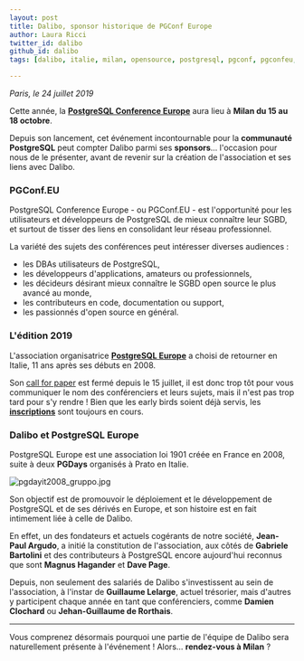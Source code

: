 ```yaml
---
layout: post
title: Dalibo, sponsor historique de PGConf Europe
author: Laura Ricci
twitter_id: dalibo
github_id: dalibo
tags: [dalibo, italie, milan, opensource, postgresql, pgconf, pgconfeu, dalibo, conférences, europe, sponsor, communauté]

---
```


*Paris, le 24 juillet 2019*

Cette année, la [**PostgreSQL Conference Europe**](https://2019.pgconf.eu/) aura lieu à **Milan du 15 au 18 octobre**.

Depuis son lancement, cet événement incontournable pour la **communauté PostgreSQL** peut compter Dalibo parmi ses **sponsors**... l'occasion pour nous de le présenter, avant de revenir sur la création de l'association et ses liens avec Dalibo.

 
<!--MORE-->

### PGConf.EU

PostgreSQL Conference Europe - ou PGConf.EU - est l'opportunité pour les utilisateurs et développeurs de PostgreSQL de
mieux connaître leur SGBD, et surtout de tisser des liens en consolidant leur réseau professionnel.

La variété des sujets des conférences peut intéresser diverses audiences :

  * les DBAs utilisateurs de PostgreSQL,
  * les développeurs d'applications, amateurs ou professionnels,
  * les décideurs désirant mieux connaître le SGBD open source le plus avancé au monde,
  * les contributeurs en code, documentation ou support,
  * les passionnés d'open source en général.


### L'édition 2019

L'association organisatrice [**PostgreSQL Europe**](https://www.postgresql.eu/) a choisi de retourner en Italie, 11 ans après ses débuts en 2008.

Son [call for paper](https://2019.pgconf.eu/callforpapers/) est fermé depuis le 15 juillet, il est donc trop tôt pour vous
communiquer le nom des conférenciers et leurs sujets, mais il n'est pas trop tard pour s'y rendre !
Bien que les early birds soient déjà servis, les [**inscriptions**](https://2019.pgconf.eu/registration/) sont toujours en cours.


### Dalibo et PostgreSQL Europe

PostgreSQL Europe est une association loi 1901 créée en France en 2008, suite à deux **PGDays** organisés à Prato en Italie.

![pgdayit2008_gruppo.jpg](https://raw.githubusercontent.com/dalibo/blog/gh-pages/img/pgdayit2008_gruppo.jpg)

Son objectif est de promouvoir le déploiement et le développement de PostgreSQL et de ses dérivés en Europe, et son histoire est en fait intimement liée à celle de Dalibo.

En effet, un des fondateurs et actuels cogérants de notre société, **Jean-Paul Argudo**, a initié la constitution de l'association, aux côtés de **Gabriele Bartolini** et des contributeurs à PostgreSQL encore aujourd'hui reconnus que sont **Magnus Hagander** et **Dave Page**.


Depuis, non seulement des salariés de Dalibo s'investissent au sein de l'association, à l'instar de **Guillaume Lelarge**, actuel trésorier, mais d'autres y participent chaque année en tant que conférenciers, comme **Damien Clochard** ou **Jehan-Guillaume de Rorthais**.

---  
Vous comprenez désormais pourquoi une partie de l'équipe de Dalibo sera naturellement présente à l'événement !
Alors... **rendez-vous à Milan** ?

